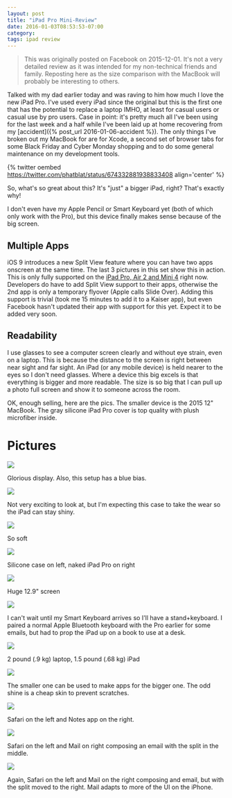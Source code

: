 ```yaml
---
layout: post
title: "iPad Pro Mini-Review"
date: 2016-01-03T08:53:53-07:00
category:
tags: ipad review
---
```


> This was originally posted on Facebook on 2015-12-01. It's not a very detailed review as it was intended for my non-technical friends and family. Reposting here as the size comparison with the MacBook will probably be interesting to others.

Talked with my dad earlier today and was raving to him how much I love the new iPad Pro. I've used every iPad since the original but this is the first one that has the potential to replace a laptop IMHO, at least for casual users or casual use by pro users. Case in point: it's pretty much all I've been using for the last week and a half while I've been laid up at home recovering from my [accident]({% post_url 2016-01-06-accident %}). The only things I've broken out my MacBook for are for Xcode, a second set of browser tabs for some Black Friday and Cyber Monday shopping and to do some general maintenance on my development tools.

{% twitter oembed https://twitter.com/phatblat/status/674332881938833408 align='center' %}

So, what's so great about this? It's "just" a bigger iPad, right? That's exactly why!

I don't even have my Apple Pencil or Smart Keyboard yet (both of which only work with the Pro), but this device finally makes sense because of the big screen.

## Multiple Apps

iOS 9 introduces a new Split View feature where you can have two apps onscreen at the same time. The last 3 pictures in this set show this in action. This is only fully supported on the [iPad Pro, Air 2 and Mini 4](http://gadgets.ndtv.com/mobiles/features/ios-9-how-to-use-split-screen-multitasking-and-picture-in-picture-741244?site=classic) right now. Developers do have to add Split View support to their apps, otherwise the 2nd app is only a temporary flyover (Apple calls Slide Over). Adding this support is trivial (took me 15 minutes to add it to a Kaiser app), but even Facebook hasn't updated their app with support for this yet. Expect it to be added very soon.

## Readability

I use glasses to see a computer screen clearly and without eye strain, even on a laptop. This is because the distance to the screen is right between near sight and far sight. An iPad (or any mobile device) is held nearer to the eyes so I don't need glasses. Where a device this big excels is that everything is bigger and more readable. The size is so big that I can pull up a photo full screen and show it to someone across the room.

OK, enough selling, here are the pics. The smaller device is the 2015 12" MacBook. The gray silicone iPad Pro cover is top quality with plush microfiber inside.

# Pictures

![](/images/ipro-review-01.jpg)

Glorious display. Also, this setup has a blue bias.

![](/images/ipro-review-02.jpg)

Not very exciting to look at, but I'm expecting this case to take the wear so the iPad can stay shiny.

![](/images/ipro-review-03.jpg)

So soft

![](/images/ipro-review-04.jpg)

Silicone case on left, naked iPad Pro on right

![](/images/ipro-review-05.jpg)

Huge 12.9" screen

![](/images/ipro-review-06.jpg)

I can't wait until my Smart Keyboard arrives so I'll have a stand+keyboard. I paired a normal Apple Bluetooth keyboard with the Pro earlier for some emails, but had to prop the iPad up on a book to use at a desk.

![](/images/ipro-review-07.jpg)

2 pound (.9 kg) laptop, 1.5 pound (.68 kg) iPad

![](/images/ipro-review-08.jpg)

The smaller one can be used to make apps for the bigger one. The odd shine is a cheap skin to prevent scratches.

![](/images/ipro-review-09.jpg)

Safari on the left and Notes app on the right.

![](/images/ipro-review-10.jpg)

Safari on the left and Mail on right composing an email with the split in the middle.

![](/images/ipro-review-11.png)

Again, Safari on the left and Mail on the right composing and email, but with the split moved to the right. Mail adapts to more of the UI on the iPhone.
